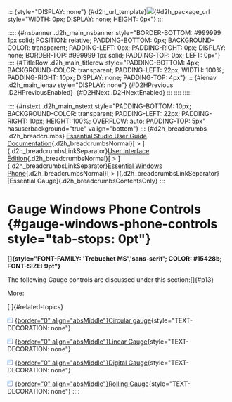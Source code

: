 ::: {style="DISPLAY: none"}
[](ms-xhelp:///?Id=d2h_url_template){#d2h_url_template}![](!package_url!){#d2h_package_url style="WIDTH: 0px; DISPLAY: none; HEIGHT: 0px"}
:::

::::: {#nsbanner .d2h_main_nsbanner style="BORDER-BOTTOM: #999999 1px solid; POSITION: relative; PADDING-BOTTOM: 0px; BACKGROUND-COLOR: transparent; PADDING-LEFT: 0px; PADDING-RIGHT: 0px; DISPLAY: none; BORDER-TOP: #999999 1px solid; PADDING-TOP: 0px; LEFT: 0px"}
:::: {#TitleRow .d2h_main_titlerow style="PADDING-BOTTOM: 4px; BACKGROUND-COLOR: transparent; PADDING-LEFT: 22px; WIDTH: 100%; PADDING-RIGHT: 10px; DISPLAY: none; PADDING-TOP: 4px"}
::: {#ienav .d2h_main_ienav style="DISPLAY: none"}
[](ms-xhelp:///?Id=182e92e2-917d-412a-98d2-782609a00481){#D2HPrevious .D2HPreviousEnabled}  [](ms-xhelp:///?Id=f21abb34-a713-487a-a8fc-8e521888440e){#D2HNext .D2HNextEnabled}
:::
::::
:::::

:::: {#nstext .d2h_main_nstext style="PADDING-BOTTOM: 10px; BACKGROUND-COLOR: transparent; PADDING-LEFT: 22px; PADDING-RIGHT: 10px; HEIGHT: 100%; OVERFLOW: auto; PADDING-TOP: 5px" hasuserbackground="true" valign="bottom"}
::: {#d2h_breadcrumbs .d2h_breadcrumbs}
[Essential Studio User Guide Documentation](ms-xhelp:///?Id=12457748-09e3-4d74-a240-8e049cedf030){.d2h_breadcrumbsNormal}[ \> ]{.d2h_breadcrumbsLinkSeparator}[User Interface Edition](ms-xhelp:///?Id=c29296b7-531c-413b-a0ec-488ca1f7f669){.d2h_breadcrumbsNormal}[ \> ]{.d2h_breadcrumbsLinkSeparator}[Essential Windows Phone](ms-xhelp:///?Id=5ea1999c-4eff-4775-b84e-407dc825f555){.d2h_breadcrumbsNormal}[ \> ]{.d2h_breadcrumbsLinkSeparator}[Essential Gauge]{.d2h_breadcrumbsContentsOnly}
:::

# Gauge Windows Phone Controls {#gauge-windows-phone-controls style="tab-stops: 0pt"}

**[]{style="FONT-FAMILY: 'Trebuchet MS','sans-serif'; COLOR: #15428b; FONT-SIZE: 9pt"}** 

The following Gauge controls are discussed under this section:[]{#p13}

More:

[ ]{#related-topics}

[![](button.gif){border="0" align="absMiddle"}Circular gauge](ms-xhelp:///?Id=f21abb34-a713-487a-a8fc-8e521888440e){style="TEXT-DECORATION: none"}

[![](button.gif){border="0" align="absMiddle"}Linear Gauge](ms-xhelp:///?Id=fe7a91ec-dc89-4287-9381-d5936a3e50cd){style="TEXT-DECORATION: none"}

[![](button.gif){border="0" align="absMiddle"}Digital Gauge](ms-xhelp:///?Id=674686b2-8f78-44be-bf95-a2bb0b456218){style="TEXT-DECORATION: none"}

[![](button.gif){border="0" align="absMiddle"}Rolling Gauge](ms-xhelp:///?Id=896d813d-ca89-47d5-92e8-c4dd8da28816){style="TEXT-DECORATION: none"}
::::
